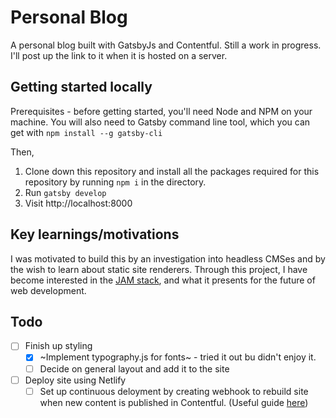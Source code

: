 # Personal Blog

A personal blog built with GatsbyJs and Contentful. Still a work in progress. I'll post up the link to it when it is hosted on a server.

## Getting started locally

Prerequisites - before getting started, you'll need Node and NPM on your machine. You will also need to Gatsby command line tool, which you can get with `npm install --g gatsby-cli`

Then,
1. Clone down this repository and install all the packages required for this repository by running `npm i` in the directory.
2. Run `gatsby develop`
3. Visit http://localhost:8000

## Key learnings/motivations

I was motivated to build this by an investigation into headless CMSes and by the wish to learn about static site renderers. Through this project, I have become interested in the [JAM stack](https://jamstack.org/), and what it presents for the future of web development.

## Todo

- [ ] Finish up styling
  - [x] ~Implement typography.js for fonts~ - tried it out bu didn't enjoy it.
  - [ ] Decide on general layout and add it to the site
- [ ] Deploy site using Netlify
  - [ ] Set up continuous deloyment by creating webhook to rebuild site when new content is published in Contentful. (Useful guide [here](https://www.halfelectronic.com/post/setting-up-gatsby-js-contentful-and-netlify/))
